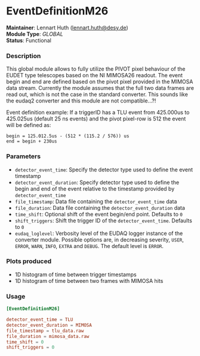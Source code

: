 # EventDefinitionM26
**Maintainer**: Lennart Huth (lennart.huth@desy.de)  
**Module Type**: *GLOBAL*  
**Status**: Functional 

### Description
This global module allows to fully utilize the PIVOT pixel behaviour of the
EUDET type telescopes based on the NI MIMOSA26 readout. The event begin and
end are defined based on the  pivot pixel provided in the MIMOSA data
stream. Currently the module assumes that the full two data frames are read
out, which is not the case in the standard converter.
This sounds like the eudaq2 converter and this module are not compatible...?!

Event definition example:
If a triggerID has a TLU event from 425.000us to 425.025us (default
25 ns events) and the pivot pixel-row is 512 the event will be defined as:

```
begin = 125.012.5us - (512 * (115.2 / 576)) us
end = begin + 230us
```

### Parameters
* `detector_event_time`: Specify the detector type used to define the event timestamp
* `detector_event_duration`: Specify detector type used to define the begin and end of the event relative to the timestamp provided by `detector_event_time`
* `file_timestamp`: Data file containing the `detector_event_time` data
* `file_duration`: Data file containing the  `detector_event_duration` data
* `time_shift`: Optional shift of the event begin/end point. Defaults to `0`
* `shift_triggers`: Shift the trigger ID of the `detector_event_time`. Defaults to `0`
* `eudaq_loglevel`: Verbosity level of the EUDAQ logger instance of the converter module. Possible options are, in decreasing severity, `USER`, `ERROR`, `WARN`, `INFO`, `EXTRA` and `DEBUG`. The default level is `ERROR`.

### Plots produced
* 1D histogram of time between trigger timestamps
* 1D histogram of time between two frames with MIMOSA hits

### Usage
```toml
[EventDefinitionM26]

detector_event_time = TLU
detector_event_duration = MIMOSA
file_timestamp = tlu_data.raw
file_duration = mimosa_data.raw
time_shift = 0
shift_triggers = 0
```
